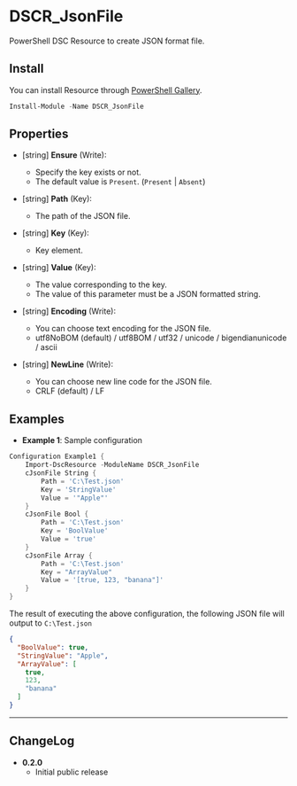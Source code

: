 DSCR_JsonFile
====

PowerShell DSC Resource to create JSON format file.

## Install
You can install Resource through [PowerShell Gallery](https://www.powershellgallery.com/packages/DSCR_JsonFile/).
```Powershell
Install-Module -Name DSCR_JsonFile
```

## Properties
+ [string] **Ensure** (Write):
    + Specify the key exists or not.
    + The default value is `Present`. (`Present` | `Absent`)

+ [string] **Path** (Key):
    + The path of the JSON file.

+ [string] **Key** (Key):
    + Key element.

+ [string] **Value** (Key):
    + The value corresponding to the key.
    + The value of this parameter must be a JSON formatted string.

+ [string] **Encoding** (Write):
    + You can choose text encoding for the JSON file.
    + utf8NoBOM (default) / utf8BOM / utf32 / unicode / bigendianunicode / ascii

+ [string] **NewLine** (Write):
    + You can choose new line code for the JSON file.
    + CRLF (default) / LF

## Examples
+ **Example 1**: Sample configuration
```Powershell
Configuration Example1 {
    Import-DscResource -ModuleName DSCR_JsonFile
    cJsonFile String {
        Path = 'C:\Test.json'
        Key = 'StringValue'
        Value = '"Apple"'
    }
    cJsonFile Bool {
        Path = 'C:\Test.json'
        Key = 'BoolValue'
        Value = 'true'
    }
    cJsonFile Array {
        Path = 'C:\Test.json'
        Key = "ArrayValue"
        Value = '[true, 123, "banana"]'
    }
}
```

The result of executing the above configuration, the following JSON file will output to `C:\Test.json`
```json
{
  "BoolValue": true,
  "StringValue": "Apple",
  "ArrayValue": [
    true,
    123,
    "banana"
  ]
}
```

----
## ChangeLog
+ **0.2.0**
    - Initial public release
